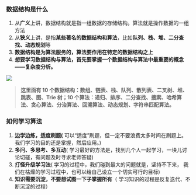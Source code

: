 ### 数据结构是什么

1. 从**广义**上讲，数据结构就是指一组数据的存储结构。算法就是操作数据的一组方法
2. 从**狭义**上讲，是指**某些著名的数据结构和算法**，比如**队列、栈、堆、二分查找、动态规划**等
3. **数据结构是为算法服务的，算法要作用在特定的数据结构之上**
4. **想要学习数据结构与算法，首先要掌握一个数据结构与算法中最重要的概念——复杂度分析。**

![](https://ae01.alicdn.com/kf/U49bb0c2d5e2f4b5d99864b1192f700efx.jpg)

> **这里面有 10 个数据结构：数组、链表、栈、队列、散列表、二叉树、堆、跳表、图、Trie 树；10 个算法：递归、排序、二分查找、搜索、哈希算法、贪心算法、分治算法、回溯算法、动态规划、字符串匹配算法。**

### 如何学习算法

1. **边学边练，适度刷题(** 可以“适度”刷题，但一定不要浪费太多时间在刷题上。我们学习的目的还是掌握，然后应用。)
2. **多问、多思考、多互动**( 学习最好的方法是，找到几个人一起学习，一块儿讨论切磋，有问题及时寻求老师答疑)
3. **打怪升级学习法**( 学习的过程中，我们碰到最大的问题就是，坚持不下来， 我们在枯燥的学习过程中，也可以给自己设立一个切实可行的目标)
4.  **知识需要沉淀，不要想试图一下子掌握所有**（ 学习知识的过程是反复迭代、不断沉淀的过程）





